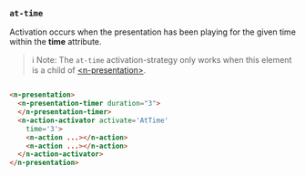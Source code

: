 ### `at-time`

Activation occurs when the presentation has been playing for the given time within the **time** attribute.

> ℹ️ Note: The `at-time` activation-strategy only works when this element is a child of  [\<n-presentation\>](/components/n-presentation).

```html

<n-presentation>
  <n-presentation-timer duration="3">
  </n-presentation-timer>
  <n-action-activator activate='AtTime' 
    time='3'>
    <n-action ...></n-action>
    <n-action ...></n-action>
  </n-action-activator>
</n-presentation>
```

